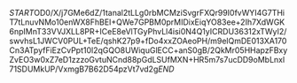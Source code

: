 $START$OD0/X/j7GMe6dZ/1tanal2tLLg0rbMCMziSvgrFXQr99I0fvWYI4G7THiT7tLnuvNMo10enWX8FhBEI+QWe7GPBM0prMIDixEiqYO83ee+2Ih7XdWGK6npIMnT33VVJXLL8PR+ICeE8eVlTGyPhvLl4isi0N4Q1yICRDU36312xTWyI2/swvhsL1JWCV0PUL+TeE/qshK27p9+fDo4xxZOAeoPH/m9elQmDE013XA170Cn3ATpyfFiEzCvPpt10l2qGQO8UWiquGlECC+anS0gB/2QkMr05HHapzFBxyZvEO3w0xZ7eD1zzzoGvtuNCnd88pGdLSUfMXN+HR5m7s7ucDD9oMbLnxl71SDUMkUP/VxmgB7B62D54pzVt7vd2g$END$
